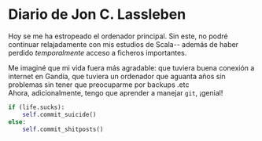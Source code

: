 # Diario de Jon C. Lassleben
Hoy se me ha estropeado el ordenador principal. Sin este, no podré continuar relajadamente con mis estudios de Scala--
además de haber perdido *temporalmente* acceso a ficheros importantes.

Me imaginé que mi vida fuera más agradable: que tuviera buena conexión a internet en Gandía, que tuviera un ordenador que
aguanta años sin problemas sin tener que preocuparme por backups .etc  
Ahora, adicionalmente, tengo que aprender a manejar `git`, ¡genial!

```python
if (life.sucks):
    self.commit_suicide()
else:
    self.commit_shitposts()
```
